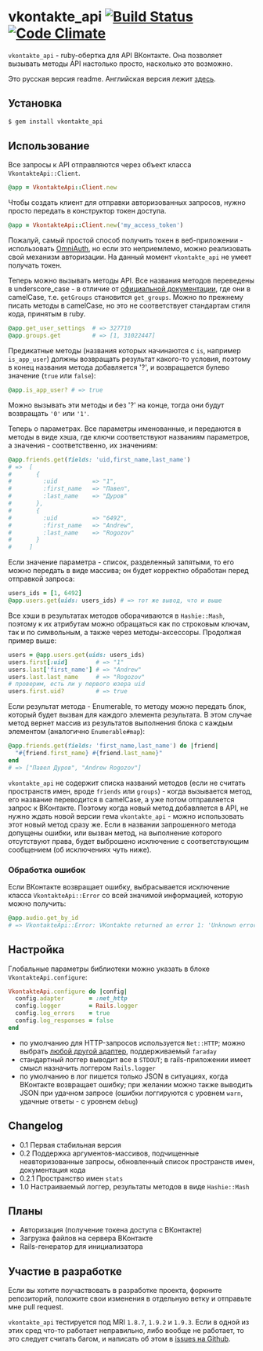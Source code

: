 # vkontakte_api [![Build Status](https://secure.travis-ci.org/7even/vkontakte_api.png)](http://travis-ci.org/7even/vkontakte_api) [![Code Climate](https://codeclimate.com/badge.png)](https://codeclimate.com/github/7even/vkontakte_api)

`vkontakte_api` - ruby-обертка для API ВКонтакте. Она позволяет вызывать методы API настолько просто, насколько это возможно.

Это русская версия readme. Английская версия лежит [здесь](README.md).

## Установка

``` bash
$ gem install vkontakte_api
```

## Использование

Все запросы к API отправляются через объект класса `VkontakteApi::Client`.

``` ruby
@app = VkontakteApi::Client.new
```

Чтобы создать клиент для отправки авторизованных запросов, нужно просто передать в конструктор токен доступа.

``` ruby
@app = VkontakteApi::Client.new('my_access_token')
```

Пожалуй, самый простой способ получить токен в веб-приложении - использовать [OmniAuth](https://github.com/intridea/omniauth), но если это неприемлемо, можно реализовать свой механизм авторизации. На данный момент `vkontakte_api` не умеет получать токен.

Теперь можно вызывать методы API. Все названия методов переведены в underscore_case - в отличие от [официальной документации](http://vk.com/developers.php?oid=-17680044&p=API_Method_Description), где они в camelCase, т.е. `getGroups` становится `get_groups`. Можно по прежнему писать методы в camelCase, но это не соответствует стандартам стиля кода, принятым в ruby.

``` ruby
@app.get_user_settings  # => 327710
@app.groups.get         # => [1, 31022447]
```

Предикатные методы (названия которых начинаются с `is`, например `is_app_user`) должны возвращать результат какого-то условия, поэтому в конец названия метода добавляется '?', и возвращается булево значение (`true` или `false`):

``` ruby
@app.is_app_user? # => true
```

Можно вызывать эти методы и без '?' на конце, тогда они будут возвращать `'0'` или `'1'`.

Теперь о параметрах. Все параметры именованные, и передаются в методы в виде хэша, где ключи соответствуют названиям параметров, а значения - соответственно, их значениям:

``` ruby
@app.friends.get(fields: 'uid,first_name,last_name')
# =>  [
#       {
#         :uid          => "1",
#         :first_name   => "Павел",
#         :last_name    => "Дуров"
#       },
#       {
#         :uid          => "6492",
#         :first_name   => "Andrew",
#         :last_name    => "Rogozov"
#       }
#     ]
```

Если значение параметра - список, разделенный запятыми, то его можно передать в виде массива; он будет корректно обработан перед отправкой запроса:

``` ruby
users_ids = [1, 6492]
@app.users.get(uids: users_ids) # => тот же вывод, что и выше
```

Все хэши в результатах методов оборачиваются в `Hashie::Mash`, поэтому к их атрибутам можно обращаться как по строковым ключам, так и по символьным, а также через методы-аксессоры. Продолжая пример выше:

``` ruby
users = @app.users.get(uids: users_ids)
users.first[:uid]        # => "1"
users.last['first_name'] # => "Andrew"
users.last.last_name     # => "Rogozov"
# проверим, есть ли у первого юзера uid
users.first.uid?         # => true
```

Если результат метода - Enumerable, то методу можно передать блок, который будет вызван для каждого элемента результата. В этом случае метод вернет массив из результатов выполнения блока с каждым элементом (аналогично `Enumerable#map`):

``` ruby
@app.friends.get(fields: 'first_name,last_name') do |friend|
  "#{friend.first_name} #{friend.last_name}"
end
# => ["Павел Дуров", "Andrew Rogozov"]
```

`vkontakte_api` не содержит списка названий методов (если не считать пространств имен, вроде `friends` или `groups`) - когда вызывается метод, его название переводится в camelCase, а уже потом отправляется запрос к ВКонтакте. Поэтому когда новый метод добавляется в API, не нужно ждать новой версии гема `vkontakte_api` - можно использовать этот новый метод сразу же. Если в названии запрошенного метода допущены ошибки, или вызван метод, на выполнение которого отсутствуют права, будет выброшено исключение с соответствующим сообщением (об исключениях чуть ниже).

### Обработка ошибок

Если ВКонтакте возвращает ошибку, выбрасывается исключение класса `VkontakteApi::Error` со всей значимой информацией, которую можно получить:

``` ruby
@app.audio.get_by_id
# => VkontakteApi::Error: VKontakte returned an error 1: 'Unknown error occured' after calling method 'audio.getById' without parameters.
```

## Настройка

Глобальные параметры библиотеки можно указать в блоке `VkontakteApi.configure`:

``` ruby
VkontakteApi.configure do |config|
  config.adapter       = :net_http
  config.logger        = Rails.logger
  config.log_errors    = true
  config.log_responses = false
end
```

* по умолчанию для HTTP-запросов используется `Net::HTTP`; можно выбрать [любой другой адаптер](https://github.com/technoweenie/faraday/blob/master/lib/faraday/adapter.rb), поддерживаемый `faraday`
* стандартный логгер выводит все в `STDOUT`; в rails-приложении имеет смысл назначить логгером `Rails.logger`
* по умолчанию в лог пишется только JSON в ситуациях, когда ВКонтакте возвращает ошибку; при желании можно также выводить JSON при удачном запросе (ошибки логгируются с уровнем `warn`, удачные ответы - с уровнем `debug`)

## Changelog

* 0.1 Первая стабильная версия
* 0.2 Поддержка аргументов-массивов, подчищенные неавторизованные запросы, обновленный список пространств имен, документация кода
* 0.2.1 Пространство имен `stats`
* 1.0 Настраиваемый логгер, результаты методов в виде `Hashie::Mash`

## Планы

* Авторизация (получение токена доступа с ВКонтакте)
* Загрузка файлов на сервера ВКонтакте
* Rails-генератор для инициализатора

## Участие в разработке

Если вы хотите поучаствовать в разработке проекта, форкните репозиторий, положите свои изменения в отдельную ветку и отправьте мне pull request.

`vkontakte_api` тестируется под MRI `1.8.7`, `1.9.2` и `1.9.3`. Если в одной из этих сред что-то работает неправильно, либо вообще не работает, то это следует считать багом, и написать об этом в [issues на Github](https://github.com/7even/vkontakte_api/issues).
